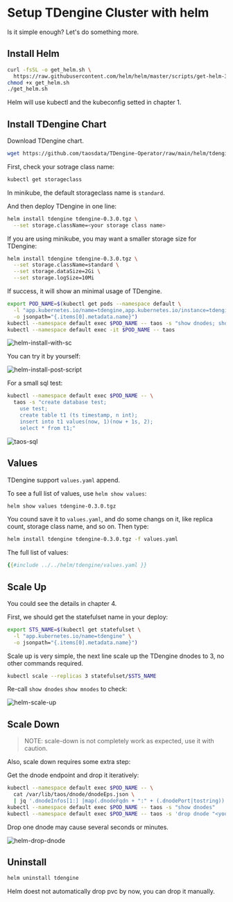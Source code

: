 # Setup TDengine Cluster with helm

Is it simple enough? Let's do something more.

## Install Helm

```sh
curl -fsSL -o get_helm.sh \
  https://raw.githubusercontent.com/helm/helm/master/scripts/get-helm-3
chmod +x get_helm.sh
./get_helm.sh
```

Helm will use kubectl and the kubeconfig setted in chapter 1.

## Install TDengine Chart

Download TDengine chart.

```sh
wget https://github.com/taosdata/TDengine-Operator/raw/main/helm/tdengine-0.3.0.tgz
```

First, check your sotrage class name:

```sh
kubectl get storageclass
```

In minikube, the default storageclass name is `standard`.

And then deploy TDengine in one line:

```sh
helm install tdengine tdengine-0.3.0.tgz \
  --set storage.className=<your storage class name>
```

If you are using minikube, you may want a smaller storage size for TDengine:

```sh
helm install tdengine tdengine-0.3.0.tgz \
  --set storage.className=standard \
  --set storage.dataSize=2Gi \
  --set storage.logSize=10Mi
```

If success, it will show an minimal usage of TDengine.

```sh
export POD_NAME=$(kubectl get pods --namespace default \
  -l "app.kubernetes.io/name=tdengine,app.kubernetes.io/instance=tdengine" \
  -o jsonpath="{.items[0].metadata.name}")
kubectl --namespace default exec $POD_NAME -- taos -s "show dnodes; show mnodes"
kubectl --namespace default exec -it $POD_NAME -- taos
```

![helm-install-with-sc](./assets/helm-install-with-sc.png)

You can try it by yourself:

![helm-install-post-script](./assets/helm-install-post-script.png)

For a small sql test:

```sh
kubectl --namespace default exec $POD_NAME -- \
  taos -s "create database test;
    use test;
    create table t1 (ts timestamp, n int);
    insert into t1 values(now, 1)(now + 1s, 2);
    select * from t1;"
```

![taos-sql](assets/kubectl-taos-sql.png)

## Values

TDengine support `values.yaml` append.

To see a full list of values, use `helm show values`:

```sh
helm show values tdengine-0.3.0.tgz
```

You cound save it to `values.yaml`, and do some changs on it, like replica count, storage class name, and so on. Then type:

```sh
helm install tdengine tdengine-0.3.0.tgz -f values.yaml
```

The full list of values:

```yaml
{{#include ../../helm/tdengine/values.yaml }}
```

## Scale Up

You could see the details in chapter 4.

First, we should get the statefulset name in your deploy:

```sh
export STS_NAME=$(kubectl get statefulset \
  -l "app.kubernetes.io/name=tdengine" \
  -o jsonpath="{.items[0].metadata.name}")
```

Scale up is very simple, the next line scale up the TDengine dnodes to 3, no other commands required.

```sh
kubectl scale --replicas 3 statefulset/$STS_NAME
```

Re-call `show dnodes` `show mnodes` to check:

![helm-scale-up](assets/helm-scale-up.png)

## Scale Down

> NOTE: scale-down is not completely work as expected, use it with caution.

Also, scale down requires some extra step:

Get the dnode endpoint and drop it iteratively:

```sh
kubectl --namespace default exec $POD_NAME -- \
  cat /var/lib/taos/dnode/dnodeEps.json \
  | jq '.dnodeInfos[1:] |map(.dnodeFqdn + ":" + (.dnodePort|tostring)) | .[]' -r
kubectl --namespace default exec $POD_NAME -- taos -s "show dnodes"
kubectl --namespace default exec $POD_NAME -- taos -s 'drop dnode "<you dnode in list>"'
```

Drop one dnode may cause several seconds or minutes.

![helm-drop-dnode](assets/helm-drop-dnode.png)

## Uninstall

```sh
helm uninstall tdengine
```

Helm doest not automatically drop pvc by now, you can drop it manually.
